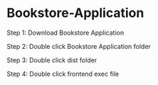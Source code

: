 # Bookstore-Application

Step 1: Download Bookstore Application

Step 2: Double click Bookstore Application folder

Step 3: Double click dist folder

Step 4: Double click frontend exec file

